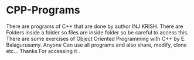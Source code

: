 # CPP-Programs
There are programs of C++ that are done by author INJ KRISH. There are Folders inside a folder so files are inside folder so be careful to access this. There are some exercises of Object Oriented Programming with C++ by E. Balagurusamy. Anyone Can use all programs and also share, modify, clone etc... Thanks For accessing it .
